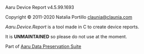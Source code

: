 Aaru Device Report v4.5.99.1693

Copyright © 2011-2020 Natalia Portillo <claunia@claunia.com>

*Aaru.Device.Report* is a tool made in C to create device reports.

It is **UNMAINTAINED** so please do not use at the moment.

Part of [Aaru Data Preservation Suite](https://github.com/aaru-dps/Aaru)